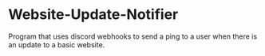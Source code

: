 # Website-Update-Notifier
Program that uses discord webhooks to send a ping to a user when there is an update to a basic website.
